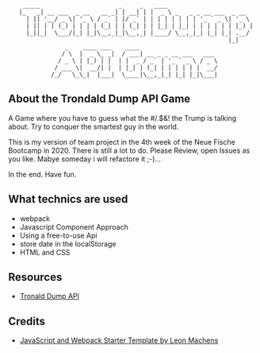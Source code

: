         _____                      _     _   ____
       |_   _| __ ___  _ __   __ _| | __| | |  _ \ _   _ _ __ ___  _ __
         | || '__/ _ \| '_ \ / _` | |/ _` | | | | | | | | '_ ` _ \| '_ \
         | || | | (_) | | | | (_| | | (_| | | |_| | |_| | | | | | | |_) |
         |_||_|  \___/|_| |_|\__,_|_|\__,_| |____/ \__,_|_| |_| |_| .__/
                                                                  |_|
                    _    ____ ___    ____
                   / \  |  _ \_ _|  / ___| __ _ _ __ ___   ___
                  / _ \ | |_) | |  | |  _ / _` | '_ ` _ \ / _ \
                 / ___ \|  __/| |  | |_| | (_| | | | | | |  __/
                /_/   \_\_|  |___|  \____|\__,_|_| |_| |_|\___|

## About the Trondald Dump API Game

A Game where you have to guess what the #/.\$&! the Trump is talking about. Try to conquer the smartest guy in the world.

This is my version of team project in the 4th week of the Neue Fische Bootcamp in 2020. There is still a lot to do. Please Review, open Issues as you like. Mabye someday i will refactore it ;-)...

In the end. Have fun.

## What technics are used

- webpack
- Javascript Component Approach
- Using a free-to-use Api
- store date in the localStorage
- HTML and CSS

## Resources

- [Tronald Dump API](https://www.tronalddump.io/)

## Credits

- [JavaScript and Webpack Starter Template by Leon Machens](https://github.com/lmachens/js-starter)
